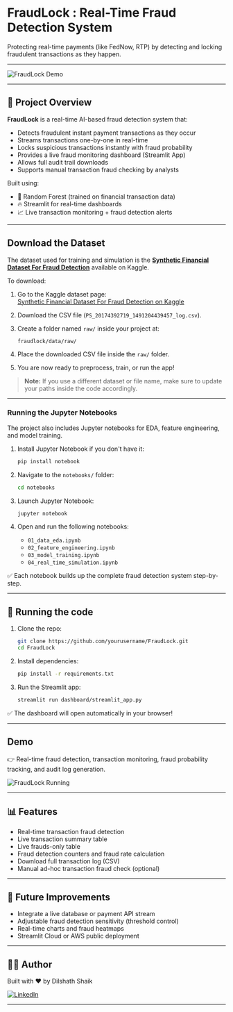 #  FraudLock : Real-Time Fraud Detection System

Protecting real-time payments (like FedNow, RTP) by detecting and locking fraudulent transactions as they happen.

---

![FraudLock Demo](outputs/reports/output.gif)

---

## 📄 Project Overview

**FraudLock** is a real-time AI-based fraud detection system that:

- Detects fraudulent instant payment transactions as they occur
- Streams transactions one-by-one in real-time
- Locks suspicious transactions instantly with fraud probability
- Provides a live fraud monitoring dashboard (Streamlit App)
- Allows full audit trail downloads
- Supports manual transaction fraud checking by analysts

Built using:
- 🧠 Random Forest (trained on financial transaction data)
- 🔥 Streamlit for real-time dashboards
- 📈 Live transaction monitoring + fraud detection alerts

---


## Download the Dataset

The dataset used for training and simulation is the **[Synthetic Financial Dataset For Fraud Detection](https://www.kaggle.com/datasets/ealaxi/paysim1)** available on Kaggle.

To download:

1. Go to the Kaggle dataset page:  
    [Synthetic Financial Dataset For Fraud Detection on Kaggle](https://www.kaggle.com/datasets/ealaxi/paysim1)

2. Download the CSV file (`PS_20174392719_1491204439457_log.csv`).

3. Create a folder named `raw/` inside your project at:

    ```
    fraudlock/data/raw/
    ```

4. Place the downloaded CSV file inside the `raw/` folder.

5. You are now ready to preprocess, train, or run the app!

>  **Note:** If you use a different dataset or file name, make sure to update your paths inside the code accordingly.

---

### Running the Jupyter Notebooks

The project also includes Jupyter notebooks for EDA, feature engineering, and model training.

1. Install Jupyter Notebook if you don't have it:
    ```bash
    pip install notebook
    ```

2. Navigate to the `notebooks/` folder:
    ```bash
    cd notebooks
    ```

3. Launch Jupyter Notebook:
    ```bash
    jupyter notebook
    ```

4. Open and run the following notebooks:
    - `01_data_eda.ipynb`
    - `02_feature_engineering.ipynb`
    - `03_model_training.ipynb`
    - `04_real_time_simulation.ipynb`

✅ Each notebook builds up the complete fraud detection system step-by-step.

---

## 🚀 Running the code

1. Clone the repo:
    ```bash
    git clone https://github.com/yourusername/FraudLock.git
    cd FraudLock
    ```

2. Install dependencies:
    ```bash
    pip install -r requirements.txt
    ```

3. Run the Streamlit app:
    ```bash
    streamlit run dashboard/streamlit_app.py
    ```

✅ The dashboard will open automatically in your browser!

---

## Demo

👉 Real-time fraud detection, transaction monitoring, fraud probability tracking, and audit log generation.

![FraudLock Running]((outputs/reports/output.gif))

---

## 📊 Features

- Real-time transaction fraud detection
- Live transaction summary table
- Live frauds-only table
- Fraud detection counters and fraud rate calculation
- Download full transaction log (CSV) 
- Manual ad-hoc transaction fraud check (optional)

---

## 💬 Future Improvements

- Integrate a live database or payment API stream
- Adjustable fraud detection sensitivity (threshold control)
- Real-time charts and fraud heatmaps
- Streamlit Cloud or AWS public deployment

---

## 👨‍💻 Author

Built with ❤️ by Dilshath Shaik 

[![LinkedIn](https://img.shields.io/badge/-LinkedIn-0A66C2?logo=linkedin&logoColor=white&style=flat)](https://www.linkedin.com/in/shaik-dilshath/)

---


